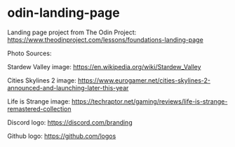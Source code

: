 # odin-landing-page
Landing page project from The Odin Project: https://www.theodinproject.com/lessons/foundations-landing-page

Photo Sources:

Stardew Valley image: https://en.wikipedia.org/wiki/Stardew_Valley

Cities Skylines 2 image: https://www.eurogamer.net/cities-skylines-2-announced-and-launching-later-this-year

Life is Strange image: https://techraptor.net/gaming/reviews/life-is-strange-remastered-collection

Discord logo: https://discord.com/branding

Github logo: https://github.com/logos